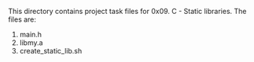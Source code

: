 This directory contains project task files for 0x09. C - Static libraries. The files are:
1. main.h
2. libmy.a
3. create_static_lib.sh
